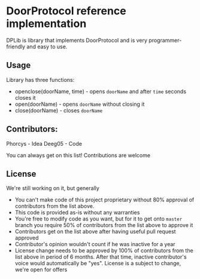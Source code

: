 # DoorProtocol reference implementation
DPLib is library that implements DoorProtocol and is very programmer-friendly and easy to use.
## Usage
Library has three functions:
+ openclose(doorName, time) - opens `doorName` and after `time` seconds closes it
+ open(doorName) - opens `doorName` without closing it
+ close(doorName) - closes `doorName`
## Contributors:
Phorcys - Idea
Deeg05 - Code

You can always get on this list! Contributions are welcome
## License
We're still working on it, but generally
+ You can't make code of this project proprietary without 80% approval of contributors from the list above.
+ This code is provided as-is without any warranties
+ You're free to modify code as you want, but for it to get onto `master` branch you require 50% of contributors from the list above to approve it
+ Contributors get on the list above after having useful pull request approved
+ Contributor's opinion wouldn't count if he was inactive for a year
+ License change needs to be approved by 100% of contributors from the list above in period of 6 months. After that time, inactive contributor's voice would automatically be "yes".
License is a subject to change, we're open for offers
